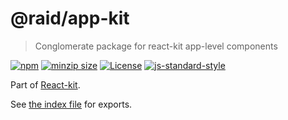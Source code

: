 
# @raid/app-kit

> Conglomerate package for react-kit app-level components


[![npm](https://img.shields.io/npm/v/@raid/app-kit?style=flat-square)](https://www.npmjs.com/package/@raid/app-kit)
[![minzip size](https://img.shields.io/bundlephobia/minzip/@raid/app-kit?style=flat-square)](https://bundlephobia.com/result?p=@raid/app-kit)
[![License](https://img.shields.io/github/license/mattstyles/react-kit.svg?style=flat-square)](https://github.com/mattstyles/react-kit/blob/master/license.md)
[![js-standard-style](https://img.shields.io/badge/code%20style-standard-brightgreen.svg?style=flat-square)](http://standardjs.com/)

Part of [React-kit](https://github.com/mattstyles/react-kit).

See [the index file](./src/index.js) for exports.
